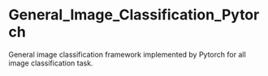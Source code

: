 # General_Image_Classification_Pytorch
General image classification framework implemented by Pytorch for all image classification task.
